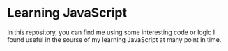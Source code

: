 <h1>Learning JavaScript</h1>
<p>In this repository, you can find me using some interesting code or logic I found useful in the sourse of my learning JavaScript at many point in time.</p>
